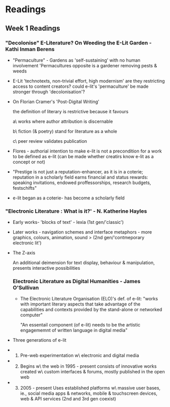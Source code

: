 # Readings 

## Week 1 Readings 

### "Decolonise" E-Literature? On Weeding the E-Lit Garden - Kathi Inman Berens 

- "Permaculture" - Gardens as 'self-sustaining' with no human involvement 
'Permacultures opposite is a gardener removing pests & weeds 

- E-Lit
'technotexts, non-trivial effort, high modernism'
are they restricting access to content creators?
could e-lit's 'permaculture' be made stronger through 'decolonisation'? 

- On Florian Cramer's 'Post-Digital Writing' 

     the definition of literary is restrictive because it favours 
 
     a\ works where author attribution is discernable 
 
     b\ fiction (& poetry) stand for literature as a whole 
 
     c\ peer review validates publication 

- Flores - authorial intention to make e-lit is not a precondition for a work to be defined as e-lit (can be made whether creatirs know e-lit as a concept or not) 

- "Prestige is not just a reputation-enhancer, as it is in a coterie; reputation in a scholarly field earns financial and status rewards: speaking invitations, endowed proffessorships, research budgets, festschifts" 

- e-lit began as a coterie- has become a scholarly field



### "Electronic Literature : What is it?' - N. Katherine Hayles 

- Early works- 'blocks of text' - lexia (1st gen/'classic') 
- Later works - navigation schemes and interface metaphors 
              - more graphics, colours, animation, sound  > (2nd gen/'contmeporary electronic lit') 
              
- The Z-axis 

  An additional deimension for text display, behaviour & manipulation, presents interactive possibilities 
  
  
  ### Electronic Literature as Digital Humanities - James O'Sullivan 
  
  - The Electronic Literature Organisation (ELO)'s def. of e-lit:
    "works with important literary aspects that take advantage of the capabilities and contexts provided by the stand-alone or networked computer"
    
    "An essentail component (of e-lit) needs to be the artistic engagememnt of written language in digital media" 
    
 - Three generations of e-lit 
 - 1. Pre-web experimentation w\ electronic and digital media 
 - 2. Begins w\ the web in 1995 - present 
       consists of innovative works created w\ custom interfaces & forums, mostly published in the open web 
 - 3. 2005 - present 
       Uses established platforms w\ massive user bases, ie., social media apps & networks, mobile & touchscreen devices, web & API services 
       (2nd and 3rd gen coexist) 

